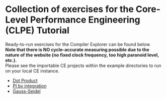 # Collection of exercises for the Core-Level Performance Engineering (CLPE) Tutorial

Ready-to-run exercises for the Compiler Explorer can be found below.  
**Note that there is NO cycle-accurate measuring possible due to the nature of the website (no fixed clock frequency, too high paranoid level, etc.).**  
Please see the importable CE projects within the example directories to run on your local CE instance.

 - [Dot Product](https://godbolt.org/z/zbP6TbEdG)
 - [PI by integration](https://godbolt.org/z/7T18TEnxb)
 - [Gauss-Seidel](#todo)
